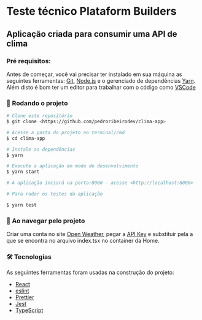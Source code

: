 # Teste técnico Plataform Builders

## Aplicação criada para consumir uma API de clima

### Pré requisitos:

Antes de começar, você vai precisar ter instalado em sua máquina as seguintes ferramentas:
[Git](https://git-scm.com), [Node.js](https://nodejs.org/en/) e o gerenciado de dependências [Yarn](https://yarnpkg.com/).
Além disto é bom ter um editor para trabalhar com o código como [VSCode](https://code.visualstudio.com/)

### 🎲 Rodando o projeto

```bash
# Clone este repositório
$ git clone <https://github.com/pedroribeirodev/clima-app>

# Acesse a pasta do projeto no terminal/cmd
$ cd clima-app

# Instale as dependências
$ yarn

# Execute a aplicação em modo de desenvolvimento
$ yarn start

# A aplicação inciará na porta:8000 - acesse <http://localhost:8000>

# Para rodar os testes da aplicação

$ yarn test
```

### 🚀 Ao navegar pelo projeto

Criar uma conta no site [Open Weather](https://openweathermap.org/), pegar a [API Key](https://home.openweathermap.org/api_keys) e substituir
pela a que se encontra no arquivo index.tsx no container da Home.

### 🛠 Tecnologias

As seguintes ferramentas foram usadas na construção do projeto:

- [React](https://reactjs.org/)
- [eslint](https://eslint.org/)
- [Prettier](https://prettier.io/)
- [Jest](https://jestjs.io/)
- [TypeScript](https://www.typescriptlang.org/)

